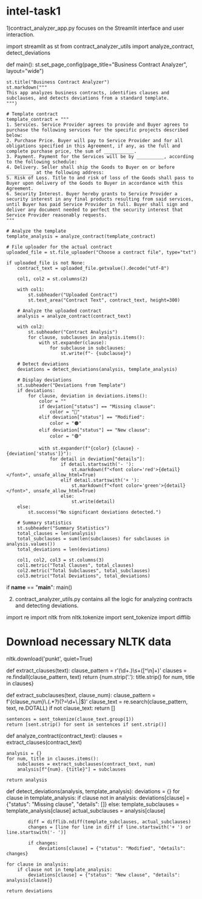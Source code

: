 # intel-task1
1)contract_analyzer_app.py focuses on the Streamlit interface and user interaction.


import streamlit as st
from contract_analyzer_utils import analyze_contract, detect_deviations


def main():
    st.set_page_config(page_title="Business Contract Analyzer", layout="wide")

    st.title("Business Contract Analyzer")
    st.markdown("""
    This app analyzes business contracts, identifies clauses and subclauses, and detects deviations from a standard template.
    """)

    # Template contract
    template_contract = """
    1. Services. Service Provider agrees to provide and Buyer agrees to purchase the following services for the specific projects described below:
    2. Purchase Price. Buyer will pay to Service Provider and for all obligations specified in this Agreement, if any, as the full and complete purchase price, the sum of ___________.
    3. Payment. Payment for the Services will be by __________, according to the following schedule:
    4. Delivery. Seller shall ship the Goods to Buyer on or before __________ at the following address:
    5. Risk of Loss. Title to and risk of loss of the Goods shall pass to Buyer upon delivery of the Goods to Buyer in accordance with this Agreement.
    6. Security Interest. Buyer hereby grants to Service Provider a security interest in any final products resulting from said services, until Buyer has paid Service Provider in full. Buyer shall sign and deliver any document needed to perfect the security interest that Service Provider reasonably requests.
    """

    # Analyze the template
    template_analysis = analyze_contract(template_contract)

    # File uploader for the actual contract
    uploaded_file = st.file_uploader("Choose a contract file", type="txt")

    if uploaded_file is not None:
        contract_text = uploaded_file.getvalue().decode("utf-8")

        col1, col2 = st.columns(2)

        with col1:
            st.subheader("Uploaded Contract")
            st.text_area("Contract Text", contract_text, height=300)

        # Analyze the uploaded contract
        analysis = analyze_contract(contract_text)

        with col2:
            st.subheader("Contract Analysis")
            for clause, subclauses in analysis.items():
                with st.expander(clause):
                    for subclause in subclauses:
                        st.write(f"- {subclause}")

        # Detect deviations
        deviations = detect_deviations(analysis, template_analysis)

        # Display deviations
        st.subheader("Deviations from Template")
        if deviations:
            for clause, deviation in deviations.items():
                color = ""
                if deviation["status"] == "Missing clause":
                    color = "🔴"
                elif deviation["status"] == "Modified":
                    color = "🟠"
                elif deviation["status"] == "New clause":
                    color = "🟢"

                with st.expander(f"{color} {clause} - {deviation['status']}"):
                    for detail in deviation["details"]:
                        if detail.startswith('- '):
                            st.markdown(f"<font color='red'>{detail}</font>", unsafe_allow_html=True)
                        elif detail.startswith('+ '):
                            st.markdown(f"<font color='green'>{detail}</font>", unsafe_allow_html=True)
                        else:
                            st.write(detail)
        else:
            st.success("No significant deviations detected.")

        # Summary statistics
        st.subheader("Summary Statistics")
        total_clauses = len(analysis)
        total_subclauses = sum(len(subclauses) for subclauses in analysis.values())
        total_deviations = len(deviations)

        col1, col2, col3 = st.columns(3)
        col1.metric("Total Clauses", total_clauses)
        col2.metric("Total Subclauses", total_subclauses)
        col3.metric("Total Deviations", total_deviations)


if __name__ == "__main__":
    main()

   2) contract_analyzer_utils.py contains all the logic for analyzing contracts and detecting deviations.

import re
import nltk
from nltk.tokenize import sent_tokenize
import difflib

# Download necessary NLTK data
nltk.download('punkt', quiet=True)


def extract_clauses(text):
    clause_pattern = r'(\d+\.)\s+([^\n]+)'
    clauses = re.findall(clause_pattern, text)
    return {num.strip('.'): title.strip() for num, title in clauses}


def extract_subclauses(text, clause_num):
    clause_pattern = f'{clause_num}\\.(.*?)(?=\\d+\\.|$)'
    clause_text = re.search(clause_pattern, text, re.DOTALL)
    if not clause_text:
        return []

    sentences = sent_tokenize(clause_text.group(1))
    return [sent.strip() for sent in sentences if sent.strip()]


def analyze_contract(contract_text):
    clauses = extract_clauses(contract_text)

    analysis = {}
    for num, title in clauses.items():
        subclauses = extract_subclauses(contract_text, num)
        analysis[f"{num}. {title}"] = subclauses

    return analysis


def detect_deviations(analysis, template_analysis):
    deviations = {}
    for clause in template_analysis:
        if clause not in analysis:
            deviations[clause] = {"status": "Missing clause", "details": []}
        else:
            template_subclauses = template_analysis[clause]
            actual_subclauses = analysis[clause]

            diff = difflib.ndiff(template_subclauses, actual_subclauses)
            changes = [line for line in diff if line.startswith('+ ') or line.startswith('- ')]

            if changes:
                deviations[clause] = {"status": "Modified", "details": changes}

    for clause in analysis:
        if clause not in template_analysis:
            deviations[clause] = {"status": "New clause", "details": analysis[clause]}

    return deviations
